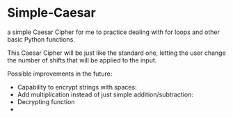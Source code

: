# Simple-Caesar
a simple Caesar Cipher for me to practice dealing with for loops and other basic Python functions.

This Caesar Cipher will be just like the standard one, letting the user change the number of shifts that will be applied to the input.

Possible improvements in the future:
- Capability to encrypt strings with spaces:
- Add multiplication instead of just simple addition/subtraction:
- Decrypting function
- 
